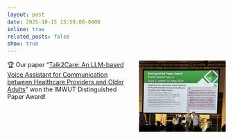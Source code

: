 ```yaml
---
layout: post
date: 2025-10-15 15:59:00-0400
inline: true
related_posts: false
show: true
---
```



<img src="/assets/img/ubicomp.jpg" width="200"
     style="float:right; margin:0 0 1rem 1rem;" alt="">
<p>🏆 Our paper “<a href="https://dl.acm.org/doi/abs/10.1145/3659625">Talk2Care: An LLM-based Voice Assistant for Communication between Healthcare Providers and Older Adults</a>” won the IMWUT Distinguished Paper Award!</p>
<div style="clear:both;"></div>

